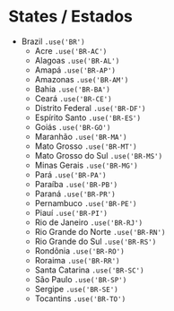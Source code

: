 # States / Estados

- Brazil `.use('BR')`
  - Acre `.use('BR-AC')`
  - Alagoas `.use('BR-AL')`
  - Amapá `.use('BR-AP')`
  - Amazonas `.use('BR-AM')`
  - Bahia `.use('BR-BA')`
  - Ceará `.use('BR-CE')`
  - Distrito Federal `.use('BR-DF')`
  - Espírito Santo `.use('BR-ES')`
  - Goiás `.use('BR-GO')`
  - Maranhão `.use('BR-MA')`
  - Mato Grosso `.use('BR-MT')`
  - Mato Grosso do Sul `.use('BR-MS')`
  - Minas Gerais `.use('BR-MG')`
  - Pará `.use('BR-PA')`
  - Paraíba `.use('BR-PB')`
  - Paraná `.use('BR-PR')`
  - Pernambuco `.use('BR-PE')`
  - Piauí `.use('BR-PI')`
  - Rio de Janeiro `.use('BR-RJ')`
  - Rio Grande do Norte `.use('BR-RN')`
  - Rio Grande do Sul `.use('BR-RS')`
  - Rondônia `.use('BR-RO')`
  - Roraima `.use('BR-RR')`
  - Santa Catarina `.use('BR-SC')`
  - São Paulo `.use('BR-SP')`
  - Sergipe `.use('BR-SE')`
  - Tocantins `.use('BR-TO')`
